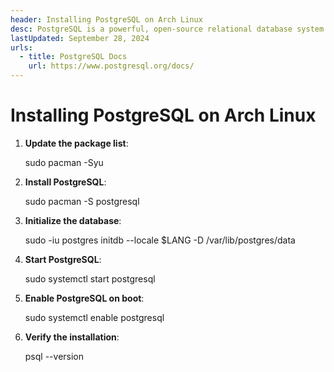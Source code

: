 ```yaml
---
header: Installing PostgreSQL on Arch Linux
desc: PostgreSQL is a powerful, open-source relational database system known for its extensibility, standards compliance, and support for advanced data types and complex queries.
lastUpdated: September 28, 2024
urls:
  - title: PostgreSQL Docs
    url: https://www.postgresql.org/docs/
---
```



# Installing PostgreSQL on Arch Linux

1. **Update the package list**:

   sudo pacman -Syu

2. **Install PostgreSQL**:

   sudo pacman -S postgresql

3. **Initialize the database**:

   sudo -iu postgres initdb --locale $LANG -D /var/lib/postgres/data

4. **Start PostgreSQL**:

   sudo systemctl start postgresql

5. **Enable PostgreSQL on boot**:

   sudo systemctl enable postgresql

6. **Verify the installation**:

   psql --version
